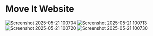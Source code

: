 # Move It Website

![Screenshot 2025-05-21 100704](https://github.com/user-attachments/assets/8e0b4085-5a3e-4d52-ba68-0b8b8e8af276)
![Screenshot 2025-05-21 100713](https://github.com/user-attachments/assets/5151ddc4-2b12-4d40-a32b-7d5d0507b2bf)
![Screenshot 2025-05-21 100720](https://github.com/user-attachments/assets/a6ec3e95-094e-4826-9716-e65a9606aa2c)
![Screenshot 2025-05-21 100730](https://github.com/user-attachments/assets/61773295-5016-4d64-8848-fd5a25d20851)
